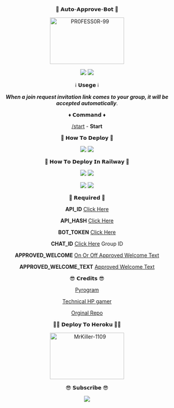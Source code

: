 <p align="center">
🤖 𝗔𝘂𝘁𝗼-𝗔𝗽𝗽𝗿𝗼𝘃𝗲-𝗕𝗼𝘁 🤖
</p>

<p align="center">
<a href="https://youtu.be/dAXspAB-xQU"><img src="https://telegra.ph/file/9582576b315e04a0a02a7.jpg" alt="PR0FESS0R-99" border="0" height="125" width="200" align="center" /></a>
</p>

<p align="center">
<img src="https://img.shields.io/github/stars/harshil8981/Auto-Approved-HP-Bot?style=social" />
<img src="https://img.shields.io/github/forks/harshil8981/Auto-Approved-HP-Bot?style=social" />
</p>

<p align="center">
ℹ️ 𝗨𝘀𝗲𝗴𝗲 ℹ️
</p>
<p align="center">
<i><b>When a join request invitation link comes to your group, it will be accepted automatically</b></i>.
</p>

<p align="center">
♦️ 𝗖𝗼𝗺𝗺𝗮𝗻𝗱 ♦️
</p>
<p align="center">
<a href="https://youtube.com/channel/UCub3dicfx4_yFrZKSAqHCxA">/start</a> - <b>Start</b>
</p>

<p align="center">
🤔 𝗛𝗼𝘄 𝗧𝗼 𝗗𝗲𝗽𝗹𝗼𝘆 🤔
</p>
<p align="center">
<a href="https://youtu.be/dAXspAB-xQU"><img src="https://img.shields.io/badge/How%20To%20Deploy-blue.svg?logo=Youtube"></a>
<a href="https://youtu.be/dAXspAB-xQU"><img src="https://img.shields.io/youtube/views/dAXspAB-xQU?style=social"></a>
</p>

<p align="center">
🤔 𝗛𝗼𝘄 𝗧𝗼 𝗗𝗲𝗽𝗹𝗼𝘆 𝗜𝗻 𝗥𝗮𝗶𝗹𝘄𝗮𝘆 🤔
</p>

<p align="center">
<a href="https://youtu.be/fRPK5ykcNjU"><img src="https://img.shields.io/badge/How%20To%20Deploy-blue.svg?logo=Youtube"></a>
<a href="https://youtu.be/fRPK5ykcNjU"><img src="https://img.shields.io/youtube/views/fRPK5ykcNjU?style=social"></a>
</p>
<p align="center">
<a href="https://youtu.be/D5EWDxOCdLI"><img src="https://img.shields.io/badge/How%20To%20Deploy-blue.svg?logo=Youtube"></a>
<a href="https://youtu.be/D5EWDxOCdLI"><img src="https://img.shields.io/youtube/views/D5EWDxOCdLI?style=social"></a>
</p>

<p align="center">
📍 𝗥𝗲𝗾𝘂𝗶𝗿𝗲𝗱 📍
</p>
<p align="center">
<b>API_ID</b> <a href="https://telegram.dog/Mytele_ORGbot">Click Here</a>
</p>
<p align="center">
<b>API_HASH</b> <a href="https://telegram.dog/Mytele_ORGbot">Click Here</a>
</p>
<p align="center">
<b>BOT_TOKEN</b> <a href="https://t.me/BotFather">Click Here</a>
</p>
<p align="center">
<b>CHAT_ID</b> <a href="https://telegram.dog/GroupHelp_8981_bot">Click Here</a> Group ID
</p>
<p align="center">
<b>APPROVED_WELCOME</b> <a href="https://youtube.com/channel/UCub3dicfx4_yFrZKSAqHCxA">On Or Off Approved Welcome Text</a>
</p>
<p align="center">
<b>APPROVED_WELCOME_TEXT</b> <a href="https://youtube.com/channel/UCub3dicfx4_yFrZKSAqHCxA">Approved Welcome Text</a>
</p>

<p align="center">
😎 𝗖𝗿𝗲𝗱𝗶𝘁𝘀 😎
</p>
<p align="center">
<a href="https://youtube.com/channel/UCub3dicfx4_yFrZKSAqHCxA">Pyrogram</a>
</p>
<p align="center">
<a href="https://youtube.com/channel/UCub3dicfx4_yFrZKSAqHCxA">Technical HP gamer</a>
</p>
<p align="center">
<a href="https://github.com/harshil8981/Auto-Approved-HP-Bot">Orginal Repo</a>
</p>



<p align="center">
🧑‍💻 𝗗𝗲𝗽𝗹𝗼𝘆 𝗧𝗼 𝗛𝗲𝗿𝗼𝗸𝘂 👨‍💻
</p>
<p align="center">
<a href="https://heroku.com/deploy?template=https://github.com/harshil8981/Auto-Approved-HP-Bot"><img src="https://github.com/harshil8981/Buttons/blob/harshil8981/heroku/herokudeploy-01.svg" alt="MrKiller-1109" border="0" height="125" width="200" align="center" /></a>
</p>

<p align="center">
😎 𝗦𝘂𝗯𝘀𝗰𝗿𝗶𝗯𝗲 😎
</p>
<p align="center">
<a href="https://youtube.com/channel/UCub3dicfx4_yFrZKSAqHCxA"> <img src="https://img.shields.io/youtube/channel/subscribers/UCub3dicfx4_yFrZKSAqHCxA?V?label=Subscribers&style=for-the-badge&color=red&labelColor=ce463"/> </a>
</p>


